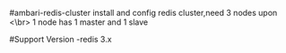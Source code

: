 #ambari-redis-cluster
install and config redis cluster,need 3 nodes upon <\br>
1 node has 1 master and 1 slave

#Support Version
-redis 3.x

##
